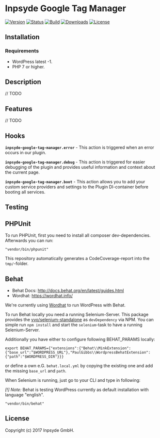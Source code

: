 # Inpsyde Google Tag Manager

[![Version](https://img.shields.io/packagist/v/inpsyde/google-tag-manager.svg)](https://packagist.org/packages/inpsyde/google-tag-manager)
[![Status](https://img.shields.io/badge/status-active-brightgreen.svg)](https://github.com/inpsyde/google-tag-manager)
[![Build](https://img.shields.io/travis/inpsyde/google-tag-manager.svg)](https://travis-ci.org/inpsyde/google-tag-manager)
[![Downloads](https://img.shields.io/packagist/dt/inpsyde/google-tag-manager.svg)](https://packagist.org/packages/inpsyde/google-tag-manager)
[![License](https://img.shields.io/packagist/l/inpsyde/google-tag-manager.svg)](https://packagist.org/packages/inpsyde/google-tag-manager)

## Installation

### Requirements

* WordPress latest -1.
* PHP 7 or higher.


## Description

// TODO


## Features

// TODO

## Hooks

**`inpsyde-google-tag-manager.error`** - This action is triggered when an error occurs in our plugin.

**`inpsyde-google-tag-manager.debug`** - This action is triggered for easier debugging of the plugin and provides useful information and context about the current page.

**`inpsyde-google-tag-manager.boot`** - This action allows you to add your custom service providers and settings to the Plugin DI-container before booting all services.

## Testing

## PHPUnit
To run PHPUnit, first you need to install all composer dev-dependencies. Afterwards you can run:

```
"vendor/bin/phpunit"
```

This repository automatically generates a CodeCoverage-report into the `tmp/`-folder.

## Behat

* Behat Docs: http://docs.behat.org/en/latest/guides.html
* Wordhat: https://wordhat.info/

We're currently using [Wordhat](https://wordhat.info/) to run WordPress with Behat.

To run Behat locally you need a running Selenium-Server. This package provides the [vvo/selenium-standalone](https://github.com/vvo/selenium-standalone) as `devDependency` via NPM. You can simple run `npm install` and start the `selenium`-task to have a running Selenium-Server.

Additionally you have either to configure following BEHAT_PARAMS locally:

```
export BEHAT_PARAMS={"extensions":{"Behat\\MinkExtension":{"base_url":"$WORDPRESS_URL"},"PaulGibbs\\WordpressBehatExtension":{"path":"$WORDPRESS_DIR"}}}
```

or define a own e.G. `behat.local.yml` by copying the existing one and add the missing `base_url` and `path`.

When Selenium is running, just go to your CLI and type in following:

*[!] Note:* Behat is testing WordPress currently as default installation with language "english".

```
"vendor/bin/behat"
```

## License
   
Copyright (c) 2017 Inpsyde GmbH.